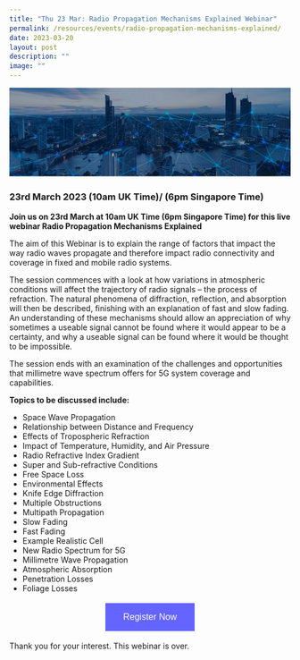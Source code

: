 ```yaml
---
title: "Thu 23 Mar: Radio Propagation Mechanisms Explained Webinar"
permalink: /resources/events/radio-propagation-mechanisms-explained/
date: 2023-03-20
layout: post
description: ""
image: ""
---
```

![Wray Castle Webinar Mar 2023](/images/events/Wray%20Castle%20Webinar%20Mar%202023.jpg)
### 23rd March 2023 (10am UK Time)/ (6pm Singapore Time)
**Join us on 23rd March at 10am UK Time (6pm Singapore Time) for this live webinar Radio Propagation Mechanisms Explained**

The aim of this Webinar is to explain the range of factors that impact the way radio waves propagate and therefore impact radio connectivity and coverage in fixed and mobile radio systems.

The session commences with a look at how variations in atmospheric conditions will affect the trajectory of radio signals – the process of refraction.  The natural phenomena of diffraction, reflection, and absorption will then be described, finishing with an explanation of fast and slow fading.  An understanding of these mechanisms should allow an appreciation of why sometimes a useable signal cannot be found where it would appear to be a certainty, and why a useable signal can be found where it would be thought to be impossible. 

The session ends with an examination of the challenges and opportunities that millimetre wave spectrum offers for 5G system coverage and capabilities.

**Topics to be discussed include:**

* Space Wave Propagation
* Relationship between Distance and Frequency
* Effects of Tropospheric Refraction
* Impact of Temperature, Humidity, and Air Pressure
* Radio Refractive Index Gradient
* Super and Sub-refractive Conditions
* Free Space Loss
* Environmental Effects
* Knife Edge Diffraction
* Multiple Obstructions
* Multipath Propagation
* Slow Fading
* Fast Fading
* Example Realistic Cell
* New Radio Spectrum for 5G
* Millimetre Wave Propagation
* Atmospheric Absorption
* Penetration Losses
* Foliage Losses

<style>
#register {
  background-color: #0000ff;
  border: none;
  color: white;
  padding: 16px 32px;
  text-align: center;
  font-size: 16px;
  margin: 4px 2px;
  opacity: 0.6;
  transition: 0.3s;
  display: inline-block;
  text-decoration: none;
  cursor: pointer;
}
</style>

<center><a href="https://wraycastle.zoom.us/meeting/register/tZEsfu-orjwiGdTRrqAFuOlb_DV5ZNUBQHHE" target="_blank"><button id="register" class="btn">Register Now</button></a></center>

Thank you for your interest. This webinar is over.